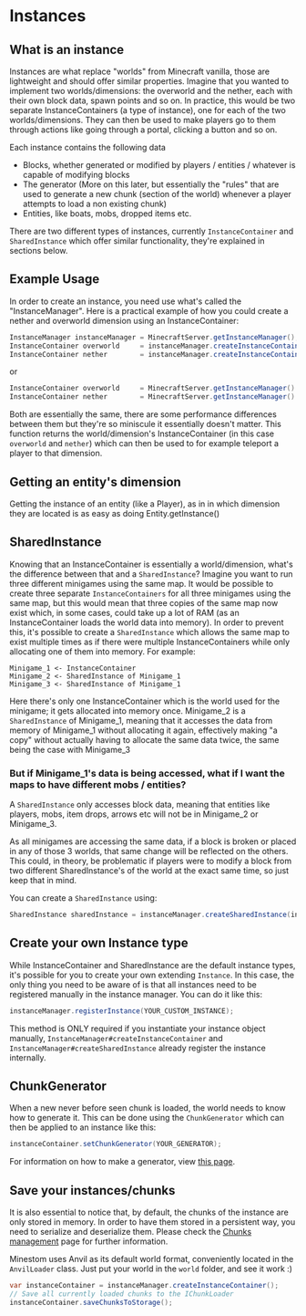 # Instances

## What is an instance

Instances are what replace "worlds" from Minecraft vanilla, those are lightweight and should offer similar properties. 
Imagine that you wanted to implement two worlds/dimensions: the overworld and the nether, each with their own block data, spawn points and so on. In practice, this would be two separate InstanceContainers (a type of instance), one for each of the two worlds/dimensions. They can then be used to make players go to them through actions like going through a portal, clicking a button and so on.

Each instance contains the following data
- Blocks, whether generated or modified by players / entities / whatever is capable of modifying blocks
- The generator (More on this later, but essentially the "rules" that are used to generate a new chunk (section of the world) whenever a player attempts to load a non existing chunk)
- Entities, like boats, mobs, dropped items etc.

There are two different types of instances, currently `InstanceContainer` and `SharedInstance` which offer similar functionality, they're explained in sections below.

## Example Usage

In order to create an instance, you need use what's called the "InstanceManager". 
Here is a practical example of how you could create a nether and overworld dimension using an InstanceContainer:
```java
InstanceManager instanceManager = MinecraftServer.getInstanceManager();
InstanceContainer overworld     = instanceManager.createInstanceContainer();
InstanceContainer nether        = instanceManager.createInstanceContainer();
```
or
```java
InstanceContainer overworld     = MinecraftServer.getInstanceManager().createInstanceContainer();
InstanceContainer nether        = MinecraftServer.getInstanceManager().createInstanceContainer();
```
Both are essentially the same, there are some performance differences between them but they're so miniscule it essentially doesn't matter. This function returns the world/dimension's InstanceContainer (in this case `overworld` and `nether`) which can then be used to for example teleport a player to that dimension.

## Getting an entity's dimension

Getting the instance of an entity (like a Player), as in in which dimension they are located is as easy as doing
Entity.getInstance()

## SharedInstance

Knowing that an InstanceContainer is essentially a world/dimension, what's the difference between that and a `SharedInstance`?
Imagine you want to run three different minigames using the same map. It would be possible to create three separate `InstanceContainers` for all three minigames using the same map, but this would mean that three copies of the same map now exist which, in some cases, could take up a lot of RAM (as an InstanceContainer loads the world data into memory). In order to prevent this, it's possible to create a `SharedInstance` which allows the same map to exist multiple times as if there were multiple InstanceContainers while only allocating one of them into memory. For example:

```
Minigame_1 <- InstanceContainer
Minigame_2 <- SharedInstance of Minigame_1
Minigame_3 <- SharedInstance of Minigame_1
```
Here there's only one InstanceContainer which is the world used for the minigame; it gets allocated into memory once. Minigame_2 is a `SharedInstance` of Minigame_1, meaning that it accesses the data from memory of Minigame_1 without allocating it again, effectively making "a copy" without actually having to allocate the same data twice, the same being the case with Minigame_3

### But if Minigame_1's data is being accessed, what if I want the maps to have different mobs / entities?
A `SharedInstance` only accesses block data, meaning that entities like players, mobs, item drops, arrows etc will not be in Minigame_2 or Minigame_3.

As all minigames are accessing the same data, if a block is broken or placed in any of those 3 worlds, that same change will be reflected on the others. This could, in theory, be problematic if players were to modify a block from two different SharedInstance's of the world at the exact same time, so just keep that in mind.

You can create a `SharedInstance` using:

```java
SharedInstance sharedInstance = instanceManager.createSharedInstance(instanceContainer);
```

## Create your own Instance type

While InstanceContainer and SharedInstance are the default instance types, it's possible for you to create your own extending `Instance`. In this case, the only thing you need to be aware of is that all instances need to be registered manually in the instance manager. You can do it like this:
```java
instanceManager.registerInstance(YOUR_CUSTOM_INSTANCE);
```
This method is ONLY required if you instantiate your instance object manually, `InstanceManager#createInstanceContainer` and `InstanceManager#createSharedInstance` already register the instance internally.

## ChunkGenerator

When a new never before seen chunk is loaded, the world needs to know how to generate it. This can be done using the `ChunkGenerator` which can then be applied to an instance like this:
```java
instanceContainer.setChunkGenerator(YOUR_GENERATOR);
```
For information on how to make a generator, view [this page](https://github.com/Minestom/Minestom/wiki/Chunk-generator).

## Save your instances/chunks

It is also essential to notice that, by default, the chunks of the instance are only stored in memory. In order to have them stored in a persistent way, you need to serialize and deserialize them. Please check the [Chunks management](chunk-management.md) page for further information.

Minestom uses Anvil as its default world format, conveniently located in the `AnvilLoader` class. Just put your world in the `world` folder, and see it work :)

```java
var instanceContainer = instanceManager.createInstanceContainer();
// Save all currently loaded chunks to the IChunkLoader
instanceContainer.saveChunksToStorage();
```
